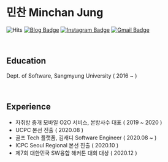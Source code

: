 # 민찬 Minchan Jung

![Hits](https://hits.seeyoufarm.com/api/count/incr/badge.svg?url=https%3A%2F%2Fgithub.com%2FHelloMinchan&count_bg=%23AA9165&title_bg=%23704031&icon=&icon_color=%23E7E7E7&title=GOOD+TO+SEE+YOU+%3A%29&edge_flat=false)
[![Blog Badge](http://img.shields.io/badge/-Blog-yellow?style=flat-square&logo=FF5722&link=https://hellominchan.tistory.com/)](https://hellominchan.tistory.com/)
[![Instagram Badge](https://img.shields.io/badge/-Instagram-dd2a7b?style=flat-square&logo=instagram&logoColor=white&link=https://www.instagram.com/hellominchan/)](https://www.instagram.com/hellominchan/)
[![Gmail Badge](https://img.shields.io/badge/Gmail-d14836?style=flat-square&logo=Gmail&logoColor=white&link=mailto:wjdalscksdle@gmail.com)](mailto:wjdalscksdle@gmail.com)

<br>

## Education   
Dept. of Software, Sangmyung University ( 2016 ~ )

<br>

## Experience
- 자취방 중개 모바일 O2O 서비스, 본방사수 대표 ( 2019 ~ 2020 )
- UCPC 본선 진출 ( 2020.08 )
- 골프 Tech 플랫폼, 김캐디 Software Engineer ( 2020.08 ~ )
- ICPC Seoul Regional 본선 진출 ( 2020.10 )
- 제7회 대한민국 SW융합 해커톤 대회 대상 ( 2020.12 )
